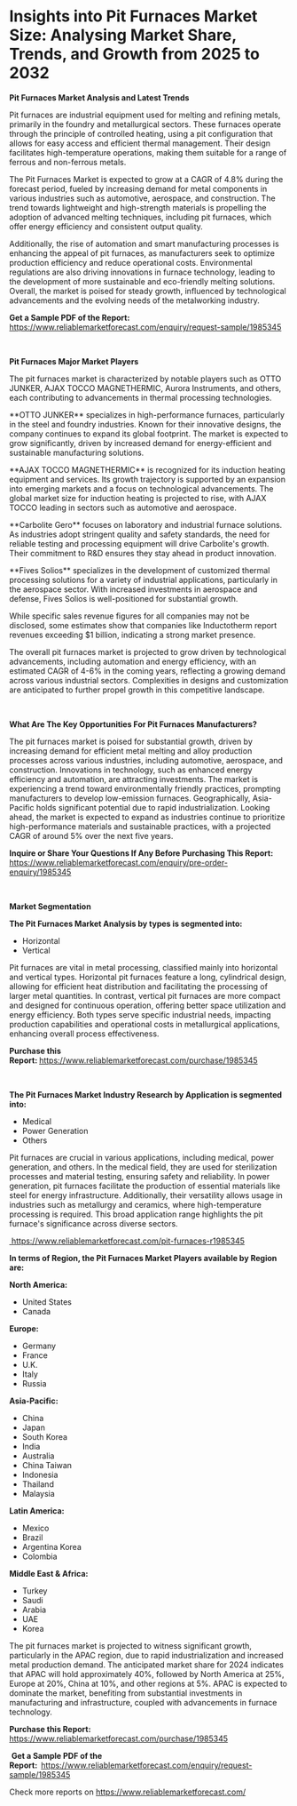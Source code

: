<p><h1>Insights into Pit Furnaces Market Size: Analysing Market Share, Trends, and Growth from 2025 to 2032</h1></p><p><strong>Pit Furnaces Market Analysis and Latest Trends</strong></p>
<p><p>Pit furnaces are industrial equipment used for melting and refining metals, primarily in the foundry and metallurgical sectors. These furnaces operate through the principle of controlled heating, using a pit configuration that allows for easy access and efficient thermal management. Their design facilitates high-temperature operations, making them suitable for a range of ferrous and non-ferrous metals.</p><p>The Pit Furnaces Market is expected to grow at a CAGR of 4.8% during the forecast period, fueled by increasing demand for metal components in various industries such as automotive, aerospace, and construction. The trend towards lightweight and high-strength materials is propelling the adoption of advanced melting techniques, including pit furnaces, which offer energy efficiency and consistent output quality.</p><p>Additionally, the rise of automation and smart manufacturing processes is enhancing the appeal of pit furnaces, as manufacturers seek to optimize production efficiency and reduce operational costs. Environmental regulations are also driving innovations in furnace technology, leading to the development of more sustainable and eco-friendly melting solutions. Overall, the market is poised for steady growth, influenced by technological advancements and the evolving needs of the metalworking industry.</p></p>
<p><strong>Get a Sample PDF of the Report:&nbsp;</strong> <a href="https://www.reliablemarketforecast.com/enquiry/request-sample/1985345?utm_campaign=2472&utm_medium=2&utm_source=Github&utm_content=ia&utm_term=10042025&utm_id=pit-furnaces">https://www.reliablemarketforecast.com/enquiry/request-sample/1985345</a></p>
<p>&nbsp;</p>
<p><strong>Pit Furnaces Major Market Players</strong></p>
<p><p>The pit furnaces market is characterized by notable players such as OTTO JUNKER, AJAX TOCCO MAGNETHERMIC, Aurora Instruments, and others, each contributing to advancements in thermal processing technologies. </p><p>**OTTO JUNKER** specializes in high-performance furnaces, particularly in the steel and foundry industries. Known for their innovative designs, the company continues to expand its global footprint. The market is expected to grow significantly, driven by increased demand for energy-efficient and sustainable manufacturing solutions.</p><p>**AJAX TOCCO MAGNETHERMIC** is recognized for its induction heating equipment and services. Its growth trajectory is supported by an expansion into emerging markets and a focus on technological advancements. The global market size for induction heating is projected to rise, with AJAX TOCCO leading in sectors such as automotive and aerospace.</p><p>**Carbolite Gero** focuses on laboratory and industrial furnace solutions. As industries adopt stringent quality and safety standards, the need for reliable testing and processing equipment will drive Carbolite's growth. Their commitment to R&D ensures they stay ahead in product innovation.</p><p>**Fives Solios** specializes in the development of customized thermal processing solutions for a variety of industrial applications, particularly in the aerospace sector. With increased investments in aerospace and defense, Fives Solios is well-positioned for substantial growth.</p><p>While specific sales revenue figures for all companies may not be disclosed, some estimates show that companies like Inductotherm report revenues exceeding $1 billion, indicating a strong market presence.</p><p>The overall pit furnaces market is projected to grow driven by technological advancements, including automation and energy efficiency, with an estimated CAGR of 4-6% in the coming years, reflecting a growing demand across various industrial sectors. Complexities in designs and customization are anticipated to further propel growth in this competitive landscape.</p></p>
<p>&nbsp;</p>
<p><strong>What Are The Key Opportunities For Pit Furnaces Manufacturers?</strong></p>
<p><p>The pit furnaces market is poised for substantial growth, driven by increasing demand for efficient metal melting and alloy production processes across various industries, including automotive, aerospace, and construction. Innovations in technology, such as enhanced energy efficiency and automation, are attracting investments. The market is experiencing a trend toward environmentally friendly practices, prompting manufacturers to develop low-emission furnaces. Geographically, Asia-Pacific holds significant potential due to rapid industrialization. Looking ahead, the market is expected to expand as industries continue to prioritize high-performance materials and sustainable practices, with a projected CAGR of around 5% over the next five years.</p></p>
<p><strong>Inquire or Share Your Questions If Any Before Purchasing This Report:</strong> <a href="https://www.reliablemarketforecast.com/enquiry/pre-order-enquiry/1985345?utm_campaign=2472&utm_medium=2&utm_source=Github&utm_content=ia&utm_term=10042025&utm_id=pit-furnaces">https://www.reliablemarketforecast.com/enquiry/pre-order-enquiry/1985345</a></p>
<p>&nbsp;</p>
<p><strong>Market Segmentation</strong></p>
<p><strong>The Pit Furnaces Market Analysis by types is segmented into:</strong></p>
<p><ul><li>Horizontal</li><li>Vertical</li></ul></p>
<p><p>Pit furnaces are vital in metal processing, classified mainly into horizontal and vertical types. Horizontal pit furnaces feature a long, cylindrical design, allowing for efficient heat distribution and facilitating the processing of larger metal quantities. In contrast, vertical pit furnaces are more compact and designed for continuous operation, offering better space utilization and energy efficiency. Both types serve specific industrial needs, impacting production capabilities and operational costs in metallurgical applications, enhancing overall process effectiveness.</p></p>
<p><strong>Purchase this Report:&nbsp;</strong><a href="https://www.reliablemarketforecast.com/purchase/1985345?utm_campaign=2472&utm_medium=2&utm_source=Github&utm_content=ia&utm_term=10042025&utm_id=pit-furnaces">https://www.reliablemarketforecast.com/purchase/1985345</a></p>
<p>&nbsp;</p>
<p><strong>The Pit Furnaces Market Industry Research by Application is segmented into:</strong></p>
<p><ul><li>Medical</li><li>Power Generation</li><li>Others</li></ul></p>
<p><p>Pit furnaces are crucial in various applications, including medical, power generation, and others. In the medical field, they are used for sterilization processes and material testing, ensuring safety and reliability. In power generation, pit furnaces facilitate the production of essential materials like steel for energy infrastructure. Additionally, their versatility allows usage in industries such as metallurgy and ceramics, where high-temperature processing is required. This broad application range highlights the pit furnace's significance across diverse sectors.</p></p>
<p><a href="https://www.reliablemarketforecast.com/pit-furnaces-r1985345?utm_campaign=2472&utm_medium=2&utm_source=Github&utm_content=ia&utm_term=10042025&utm_id=pit-furnaces">&nbsp;https://www.reliablemarketforecast.com/pit-furnaces-r1985345</a></p>
<p><strong>In terms of Region, the Pit Furnaces Market Players available by Region are:</strong></p>
<p>
    <p> <strong> North America: </strong>
        <ul>
            <li>United States</li>
            <li>Canada</li>
        </ul>
        </p> 
    <p> <strong> Europe: </strong>
        <ul>
            <li>Germany</li>
            <li>France</li>
            <li>U.K.</li>
            <li>Italy</li>
            <li>Russia</li>
        </ul>
        </p> 
    <p> <strong> Asia-Pacific: </strong>
        <ul>
            <li>China</li>
            <li>Japan</li>
            <li>South Korea</li>
            <li>India</li>
            <li>Australia</li>
            <li>China Taiwan</li>
            <li>Indonesia</li>
            <li>Thailand</li>
            <li>Malaysia</li>
        </ul>
        </p> 
    <p> <strong> Latin America: </strong>
        <ul>
            <li>Mexico</li>
            <li>Brazil</li>
            <li>Argentina Korea</li>
            <li>Colombia</li>
        </ul>
        </p> 
    <p> <strong> Middle East & Africa: </strong>
        <ul>
            <li>Turkey</li>
            <li>Saudi</li>
            <li>Arabia</li>
            <li>UAE</li>
            <li>Korea</li>
        </ul>
    </p>
    </p>
<p><p>The pit furnaces market is projected to witness significant growth, particularly in the APAC region, due to rapid industrialization and increased metal production demand. The anticipated market share for 2024 indicates that APAC will hold approximately 40%, followed by North America at 25%, Europe at 20%, China at 10%, and other regions at 5%. APAC is expected to dominate the market, benefiting from substantial investments in manufacturing and infrastructure, coupled with advancements in furnace technology.</p></p>
<p><strong>Purchase this Report: </strong><a href="https://www.reliablemarketforecast.com/purchase/1985345?utm_campaign=2472&utm_medium=2&utm_source=Github&utm_content=ia&utm_term=10042025&utm_id=pit-furnaces">https://www.reliablemarketforecast.com/purchase/1985345</a></p>
<p>&nbsp;<strong>Get a Sample PDF of the Report:&nbsp;&nbsp;</strong><a href="https://www.reliablemarketforecast.com/enquiry/request-sample/1985345?utm_campaign=2472&utm_medium=2&utm_source=Github&utm_content=ia&utm_term=10042025&utm_id=pit-furnaces">https://www.reliablemarketforecast.com/enquiry/request-sample/1985345</a></p>
<p><strong></strong></p>
<p>Check more reports on <a href="https://www.reliablemarketforecast.com/?utm_campaign=2472&utm_medium=2&utm_source=Github&utm_content=ia&utm_term=10042025&utm_id=pit-furnaces">https://www.reliablemarketforecast.com/</a></p>
